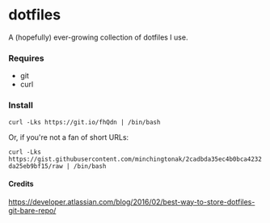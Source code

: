 # dotfiles

A (hopefully) ever-growing collection of dotfiles I use.

### Requires

* git
* curl

### Install

`curl -Lks https://git.io/fhQdn | /bin/bash`

Or, if you're not a fan of short URLs:

`curl -Lks https://gist.githubusercontent.com/minchingtonak/2cadbda35ec4b0bca4232da25eb9bf15/raw | /bin/bash`

#### Credits
https://developer.atlassian.com/blog/2016/02/best-way-to-store-dotfiles-git-bare-repo/
